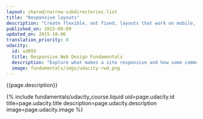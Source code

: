 ```yaml
---
layout: shared/narrow-subdirectories-list
title: "Responsive layouts"
description: "Create flexible, not fixed, layouts that work on mobile, desktop, or any other device."
published_on: 2015-09-09
updated_on: 2015-10-06
translation_priority: 0
udacity:
  id: ud893
  title: Responsive Web Design Fundamentals
  description: "Explore what makes a site responsive and how some common responsive design patterns work across different devices. Learn how to create your own responsive layouts and experiment with breakpoints, and optimizing text and more."
  image: fundamentals/imgs/udacity-rwd.png
---
```


<div class="mdl-grid">
  <div class="mdl-cell mdl-cell--6-col">
    <p class="intro">
      {{page.description}}
    </p>
  </div>
  {% include fundamentals/udacity_course.liquid uid=page.udacity.id title=page.udacity.title description=page.udacity.description image=page.udacity.image %}
</div>
